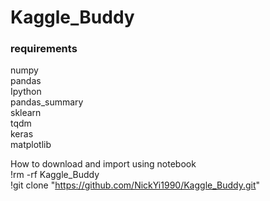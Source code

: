 # Kaggle_Buddy
### requirements
numpy  
pandas  
Ipython  
pandas_summary  
sklearn  
tqdm  
keras  
matplotlib  

How to download and import using notebook  
!rm -rf Kaggle_Buddy  
!git clone "https://github.com/NickYi1990/Kaggle_Buddy.git"
